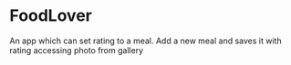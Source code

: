 # FoodLover

An app which can set rating to a
meal. Add a new meal and saves it
with rating accessing photo from
gallery
